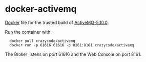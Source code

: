 docker-activemq
===============

[Docker](https://www.docker.io/) file for the trusted build of [ActiveMQ-5.10.0](http://activemq.apache.org/).

Run the container with:

      docker pull crazycode/activemq
      docker run -p 61616:61616 -p 8161:8161 crazycode/activemq

The Broker listens on port 61616 and the Web Console on port 8161.
